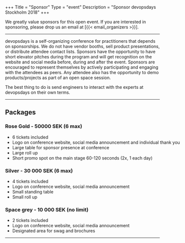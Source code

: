 +++
Title = "Sponsor"
Type = "event"
Description = "Sponsor devopsdays Stockholm 2018"
+++

We greatly value sponsors for this open event.  If you are interested in sponsoring, please drop us an email at [{{< email_organizers >}}].

<hr>

devopsdays is a self-organizing conference for practitioners that depends on sponsorships. We do not have vendor booths, sell product presentations, or distribute attendee contact lists. Sponsors have the opportunity to have short elevator pitches during the program and will get recognition on the website and social media before, during and after the event. Sponsors are encouraged to represent themselves by actively participating and engaging with the attendees as peers. Any attendee also has the opportunity to demo products/projects as part of an open space session.
<p>
The best thing to do is send engineers to interact with the experts at devopsdays on their own terms.
<p>


<hr/>

<div style="width:590px">

<h2> Packages </h2>

<h3> Rose Gold - 50000 SEK (6 max)</h3>
<ul>
	<li> 6 tickets included </li>
	<li> Logo on conference website, social media announcement and individual thank you </li>
	<li> Large table for sponsor presence at conference </li>
	<li> Large roll up </li>
	<li> Short promo spot on the main stage 60-120 seconds (2x, 1 each day) </li>
</ul>

<h3> Silver - 30 000 SEK (6 max)</h3>
<ul> 
	<li> 4 tickets included </li>
	<li> Logo on conference website, social media announcement </li>
	<li> Small standing table </li>
	<li> Small roll up </li>

</ul>

<h3> Space grey - 10 000 SEK (no limit)</h3>
<ul>
	<li> 2 tickets included </li>
	<li> Logo on conference website, social media announcement </li>
	<li> Designated area for swag and brochures </li>
</ul>
</div>
<hr />
